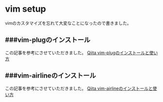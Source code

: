 # vim  setup

vimのカスタマイズを忘れて大変なことになったので書きました。

###vim-plugのインストール
---
この記事を参考にさせていただきました。
[Qiita vim-plugのインストールと使い方](https://howpon.com/21713#:~:text=%E3%81%AE%E5%89%8A%E9%99%A4%E6%96%B9%E6%B3%95-,vim%2Dplug%E3%81%A8%E3%81%AF,%E3%81%A7%E3%81%8D%E3%82%8B%E3%81%AE%E3%81%8C%E7%89%B9%E5%BE%B4%E3%81%A7%E3%81%99%E3%80%82)

###vim-airlineのインストール
---
この記事を参考にさせていただきました。
[Qiita vim-airlineのインストールと使い方](https://original-game.com/vim-airline/)



